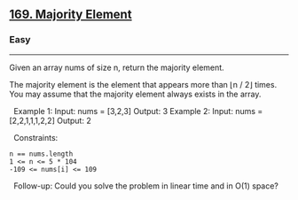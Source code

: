 <h2><a href="https://leetcode.com/problems/majority-element/">169. Majority Element</a></h2><h3>Easy</h3><hr>Given an array nums of size n, return the majority element.

The majority element is the element that appears more than ⌊n / 2⌋ times. You may assume that the majority element always exists in the array.

 
Example 1:
Input: nums = [3,2,3]
Output: 3
Example 2:
Input: nums = [2,2,1,1,1,2,2]
Output: 2

 
Constraints:


	n == nums.length
	1 <= n <= 5 * 104
	-109 <= nums[i] <= 109


 
Follow-up: Could you solve the problem in linear time and in O(1) space?